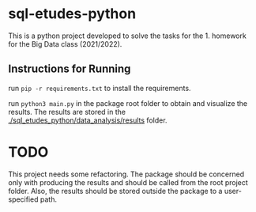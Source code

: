 # sql-etudes-python
This is a python project developed to solve the tasks for the 1. homework for the Big Data class (2021/2022).

## Instructions for Running

run `pip -r requirements.txt` to install the requirements.

run `python3 main.py` in the package root folder to obtain and visualize the results. The results are stored in the [./sql_etudes_python/data_analysis/results](sql_etudes_python/data_analysis/results) folder.

# TODO

This project needs some refactoring. The package should be concerned only with producing the results and should be called from the root project folder. Also, the results should be stored outside the package to a user-specified path.
